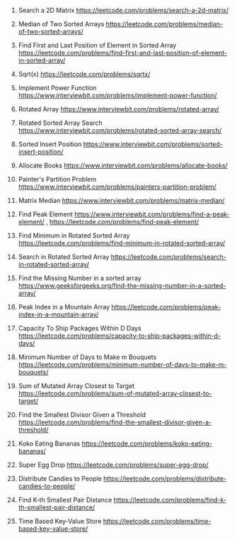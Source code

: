 1. Search a 2D Matrix
https://leetcode.com/problems/search-a-2d-matrix/
4. Median of Two Sorted Arrays
https://leetcode.com/problems/median-of-two-sorted-arrays/
34. Find First and Last Position of Element in Sorted Array
https://leetcode.com/problems/find-first-and-last-position-of-element-in-sorted-array/
69. Sqrt(x)
https://leetcode.com/problems/sqrtx/
001. Implement Power Function
https://www.interviewbit.com/problems/implement-power-function/
002. Rotated Array
https://www.interviewbit.com/problems/rotated-array/
003. Rotated Sorted Array Search
https://www.interviewbit.com/problems/rotated-sorted-array-search/
004. Sorted Insert Position
https://www.interviewbit.com/problems/sorted-insert-position/
005. Allocate Books
https://www.interviewbit.com/problems/allocate-books/
006. Painter's Partition Problem
https://www.interviewbit.com/problems/painters-partition-problem/
007. Matrix Median
https://www.interviewbit.com/problems/matrix-median/

008. Find Peak Element
https://www.interviewbit.com/problems/find-a-peak-element/ , https://leetcode.com/problems/find-peak-element/
153. Find Minimum in Rotated Sorted Array
https://leetcode.com/problems/find-minimum-in-rotated-sorted-array/
33. Search in Rotated Sorted Array
https://leetcode.com/problems/search-in-rotated-sorted-array/
333. Find the Missing Number in a sorted array
https://www.geeksforgeeks.org/find-the-missing-number-in-a-sorted-array/
852. Peak Index in a Mountain Array
https://leetcode.com/problems/peak-index-in-a-mountain-array/


1011. Capacity To Ship Packages Within D Days
https://leetcode.com/problems/capacity-to-ship-packages-within-d-days/
1482. Minimum Number of Days to Make m Bouquets
https://leetcode.com/problems/minimum-number-of-days-to-make-m-bouquets/
1300. Sum of Mutated Array Closest to Target
https://leetcode.com/problems/sum-of-mutated-array-closest-to-target/
1283. Find the Smallest Divisor Given a Threshold
https://leetcode.com/problems/find-the-smallest-divisor-given-a-threshold/
875. Koko Eating Bananas
https://leetcode.com/problems/koko-eating-bananas/
887. Super Egg Drop
https://leetcode.com/problems/super-egg-drop/
1103. Distribute Candies to People
https://leetcode.com/problems/distribute-candies-to-people/
719. Find K-th Smallest Pair Distance
https://leetcode.com/problems/find-k-th-smallest-pair-distance/
981. Time Based Key-Value Store
https://leetcode.com/problems/time-based-key-value-store/
